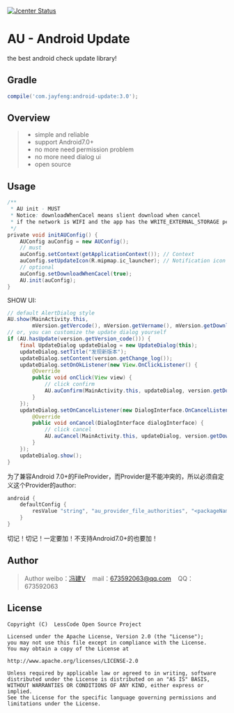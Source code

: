 [![Jcenter Status](https://api.bintray.com/packages/openproject/maven/android-update/images/download.svg)](https://bintray.com/openproject/maven/android-update)

# AU - Android Update
the best android check update library!

## Gradle

```groovy
compile('com.jayfeng:android-update:3.0');
```

## Overview
> * simple and reliable
> * support Android7.0+
> * no more need permission problem
> * no more need dialog ui
> * open source

## Usage
```groovy
/**
 * AU init - MUST
 * Notice: downloadWhenCacel means slient download when cancel
 * if the network is WIFI and the app has the WRITE_EXTERNAL_STORAGE permission
 */
private void initAUConfig() {
    AUConfig auConfig = new AUConfig();
    // must
    auConfig.setContext(getApplicationContext()); // Context
    auConfig.setUpdateIcon(R.mipmap.ic_launcher); // Notification icon
    // optional
    auConfig.setDownloadWhenCacel(true);
    AU.init(auConfig);
}
```

SHOW UI:
```java
// default AlertDialog style
AU.show(MainActivity.this,
        mVersion.getVercode(), mVersion.getVername(), mVersion.getDownload(), mVersion.getLog(), mVersion.isForce());
// or, you can customize the update dialog yourself
if (AU.hasUpdate(version.getVersion_code())) {
    final UpdateDialog updateDialog = new UpdateDialog(this);
    updateDialog.setTitle("发现新版本");
    updateDialog.setContent(version.getChange_log());
    updateDialog.setOnOkListener(new View.OnClickListener() {
        @Override
        public void onClick(View view) {
            // click confirm
            AU.auConfirm(MainActivity.this, updateDialog, version.getDownload(), version.getForce());
        }
    });
    updateDialog.setOnCancelListener(new DialogInterface.OnCancelListener() {
        @Override
        public void onCancel(DialogInterface dialogInterface) {
            // click cancel
            AU.auCancel(MainActivity.this, updateDialog, version.getDownload());
        }
    });
    updateDialog.show();
}
```
为了兼容Android 7.0+的FileProvider，而Provider是不能冲突的，所以必须自定义这个Provider的author:
```groovy
android {
    defaultConfig {
        resValue "string", "au_provider_file_authorities", "<packageName>.fileprovider"
    }
}
```
切记！切记！一定要加！不支持Android7.0+的也要加！

## Author

> Author weibo：<a href="http://weibo.com/xiaofengjian" target="_blank">冯建V</a>&nbsp;&nbsp;&nbsp;&nbsp;mail：673592063@qq.com&nbsp;&nbsp;&nbsp;&nbsp;QQ：673592063

## License

```
Copyright (C)  LessCode Open Source Project

Licensed under the Apache License, Version 2.0 (the "License");
you may not use this file except in compliance with the License.
You may obtain a copy of the License at

http://www.apache.org/licenses/LICENSE-2.0

Unless required by applicable law or agreed to in writing, software
distributed under the License is distributed on an "AS IS" BASIS,
WITHOUT WARRANTIES OR CONDITIONS OF ANY KIND, either express or implied.
See the License for the specific language governing permissions and
limitations under the License.
```
